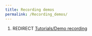 ```yaml
---
title: Recording demos
permalink: /Recording_demos/
---
```


1.  REDIRECT [Tutorials/Demo
    recording](Tutorials_Demo_recording "wikilink")